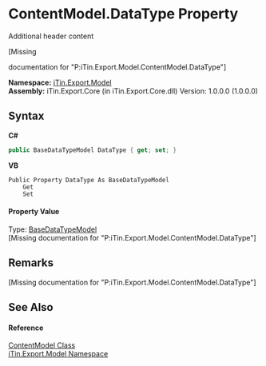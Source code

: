 # ContentModel.DataType Property 
Additional header content 

\[Missing <summary> documentation for "P:iTin.Export.Model.ContentModel.DataType"\]

**Namespace:**&nbsp;<a href="ef57ffcc-e95e-b212-5a46-9aa6f5a3511f">iTin.Export.Model</a><br />**Assembly:**&nbsp;iTin.Export.Core (in iTin.Export.Core.dll) Version: 1.0.0.0 (1.0.0.0)

## Syntax

**C#**<br />
``` C#
public BaseDataTypeModel DataType { get; set; }
```

**VB**<br />
``` VB
Public Property DataType As BaseDataTypeModel
	Get
	Set
```


#### Property Value
Type: <a href="e5706c13-2625-47d7-a064-2a906557b68e">BaseDataTypeModel</a><br />\[Missing <value> documentation for "P:iTin.Export.Model.ContentModel.DataType"\]

## Remarks
\[Missing <remarks> documentation for "P:iTin.Export.Model.ContentModel.DataType"\]

## See Also


#### Reference
<a href="181a21a1-8a68-a21c-90a4-a1fcca152ec1">ContentModel Class</a><br /><a href="ef57ffcc-e95e-b212-5a46-9aa6f5a3511f">iTin.Export.Model Namespace</a><br />